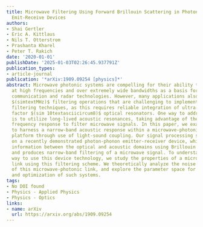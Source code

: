 ```yaml
---
title: Microwave Filtering Using Forward Brillouin Scattering in Photonic-Phononic
  Emit-Receive Devices
authors:
- Shai Gertler
- Eric A. Kittlaus
- Nils T. Otterstrom
- Prashanta Kharel
- Peter T. Rakich
date: '2020-01-01'
publishDate: '2025-01-03T02:26:45.937791Z'
publication_types:
- article-journal
publication: '*arXiv:1909.09254 [physics]*'
abstract: Microwave photonic systems are compelling for their ability to process signals
  at high frequencies and over extremely wide bandwidths as a basis for next generation
  communication and radar technologies. However, many applications also require narrow-band
  $(simtextMHz)$ filtering operations that are challenging to implement using optical
  filtering techniques, as this requires reliable integration of ultra-high quality
  factor $(sim 10textasciicircum8)$ optical resonators. One way to address this challenge
  is to utilize long-lived acoustic resonances, taking advantage of their narrow-band
  frequency response to filter microwave signals. In this paper, we examine new strategies
  to harness a narrow-band acoustic response within a microwave-photonic signal processing
  platform through use of light-sound coupling. Our signal processing scheme is based
  on a recently demonstrated photon-phonon emitter-receiver device, which transfers
  information between the optical and acoustic domains using Brillouin interactions,
  and produces narrow-band filtering of a microwave signal. To understand the best
  way to use this device technology, we study the properties of a microwave-photonic
  link using this filtering scheme. We theoretically analyze the noise characteristics
  of this microwave-photonic link, and explore the parameter space for the design
  and optimization of such systems.
tags:
- No DOI found
- Physics - Applied Physics
- Physics - Optics
links:
- name: arXiv
  url: https://arxiv.org/abs/1909.09254
---
```

